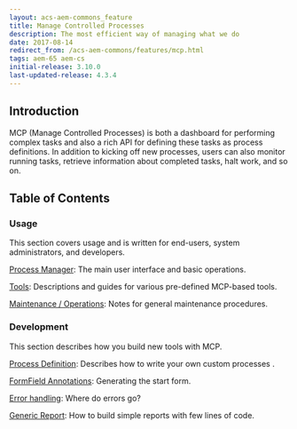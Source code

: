 ```yaml
---
layout: acs-aem-commons_feature
title: Manage Controlled Processes
description: The most efficient way of managing what we do
date: 2017-08-14
redirect_from: /acs-aem-commons/features/mcp.html
tags: aem-65 aem-cs
initial-release: 3.10.0
last-updated-release: 4.3.4
---
```


## Introduction

MCP (Manage Controlled Processes) is both a dashboard for performing complex tasks and also a rich API for defining these tasks as process definitions.  In addition to kicking off new processes, users can also monitor running tasks, retrieve information about completed tasks, halt work, and so on.

## Table of Contents

### Usage
This section covers usage and is written for end-users, system administrators, and developers.

[Process Manager](subpages/process-manager.html): The main user interface and basic operations.

[Tools](../mcp-tools/index.html): Descriptions and guides for various pre-defined MCP-based tools.

[Maintenance / Operations](subpages/maintenance.html): Notes for general maintenance procedures.

### Development
This section describes how you build new tools with MCP.

[Process Definition](subpages/process-definition.html): Describes how to write your own custom processes    .

[FormField Annotations](subpages/form-fields.html): Generating the start form.

[Error handling](subpages/error-handling): Where do errors go?

[Generic Report](subpages/generic-report): How to build simple reports with few lines of code.

